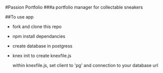 #Passion Portfolio
###a portfolio manager for collectable sneakers

##To use app
* fork and clone this repo
* npm install dependancies
* create database in postgress
* knex init to create knexfile.js

   within knexfile.js, set client to 'pg' and connection to your database url
   
